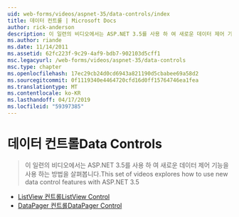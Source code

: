 ```yaml
---
uid: web-forms/videos/aspnet-35/data-controls/index
title: 데이터 컨트롤 | Microsoft Docs
author: rick-anderson
description: 이 일련의 비디오에서는 ASP.NET 3.5를 사용 하 여 새로운 데이터 제어 기능을 사용 하는 방법을 살펴봅니다.
ms.author: riande
ms.date: 11/14/2011
ms.assetid: 62fc223f-9c29-4af9-bdb7-902103d5cff1
msc.legacyurl: /web-forms/videos/aspnet-35/data-controls
msc.type: chapter
ms.openlocfilehash: 17ec29cb24d0cd6943a821190d5cbabee69a58d2
ms.sourcegitcommit: 0f1119340e4464720cfd16d0ff15764746ea1fea
ms.translationtype: MT
ms.contentlocale: ko-KR
ms.lasthandoff: 04/17/2019
ms.locfileid: "59397385"
---
```

# <a name="data-controls"></a><span data-ttu-id="b7817-103">데이터 컨트롤</span><span class="sxs-lookup"><span data-stu-id="b7817-103">Data Controls</span></span>

> <span data-ttu-id="b7817-104">이 일련의 비디오에서는 ASP.NET 3.5를 사용 하 여 새로운 데이터 제어 기능을 사용 하는 방법을 살펴봅니다.</span><span class="sxs-lookup"><span data-stu-id="b7817-104">This set of videos explores how to use new data control features with ASP.NET 3.5</span></span>


- [<span data-ttu-id="b7817-105">ListView 컨트롤</span><span class="sxs-lookup"><span data-stu-id="b7817-105">ListView Control</span></span>](the-listview-control.md)
- [<span data-ttu-id="b7817-106">DataPager 컨트롤</span><span class="sxs-lookup"><span data-stu-id="b7817-106">DataPager Control</span></span>](the-datapager-control.md)
